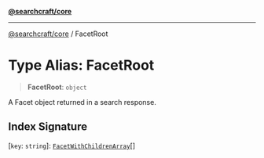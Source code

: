 [**@searchcraft/core**](/reference/sdk/core/README.md)

***

[@searchcraft/core](/reference/sdk/core/globals.md) / FacetRoot

# Type Alias: FacetRoot

> **FacetRoot**: `object`

A Facet object returned in a search response.

## Index Signature

\[`key`: `string`\]: [`FacetWithChildrenArray`](/reference/sdk/core/type-aliases/FacetWithChildrenArray.md)[]
